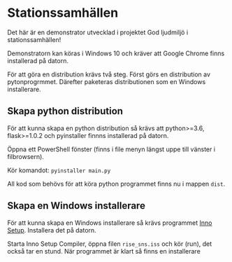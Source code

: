 # Stationssamhällen

Det här är en demonstrator utvecklad i projektet God ljudmiljö i stationssamhällen!

Demonstratorn kan köras i Windows 10 och kräver att Google Chrome finns installerad på datorn.

För att göra en distribution krävs två steg. Först görs en distribution av pytonprogrmmet. Därefter paketeras distributionen som en Windows installerare.

## Skapa python distribution

För att kunna skapa en python distribution så krävs att python>=3.6, flask>=1.0.2 och pyinstaller finnns installerad på datorn.  

Öppna ett PowerShell fönster (finns i file menyn längst uppe till vänster i filbrowsern).

Kör komandot: ```pyinstaller main.py```

All kod som behövs för att köra python programmet finns nu i mappen ```dist```. 

## Skapa en Windows installerare

För att kunna skapa en Windows installerare så krävs programmet [Inno Setup](http://www.jrsoftware.org/isdl.php). Installera det på datorn.

Starta Inno Setup Compiler, öppna filen ```rise_sns.iss``` och kör (run), det också tar en stund. När programmet är klart så finns en installerare 
